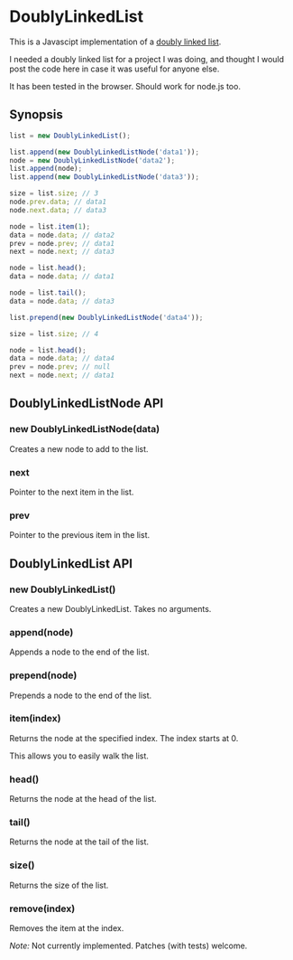 DoublyLinkedList
================

This is a Javascipt implementation of a [doubly linked list](http://en.wikipedia.org/wiki/Doubly_linked_list).

I needed a doubly linked list for a project I was doing, and thought I would post the code here in case it was useful for anyone else.

It has been tested in the browser. Should work for node.js too.

Synopsis
--------

```javascript
list = new DoublyLinkedList();

list.append(new DoublyLinkedListNode('data1'));
node = new DoublyLinkedListNode('data2');
list.append(node);
list.append(new DoublyLinkedListNode('data3'));

size = list.size; // 3
node.prev.data; // data1
node.next.data; // data3

node = list.item(1);
data = node.data; // data2
prev = node.prev; // data1
next = node.next; // data3

node = list.head();
data = node.data; // data1

node = list.tail();
data = node.data; // data3

list.prepend(new DoublyLinkedListNode('data4'));

size = list.size; // 4

node = list.head();
data = node.data; // data4
prev = node.prev; // null
next = node.next; // data1
```

DoublyLinkedListNode API
------------------------

### new DoublyLinkedListNode(data)

Creates a new node to add to the list.

### next

Pointer to the next item in the list.

### prev

Pointer to the previous item in the list.

DoublyLinkedList API
--------------------

### new DoublyLinkedList()

Creates a new DoublyLinkedList. Takes no arguments.

### append(node)

Appends a node to the end of the list.

### prepend(node)

Prepends a node to the end of the list.

### item(index)

Returns the node at the specified index. The index starts at 0.

This allows you to easily walk the list.

### head()

Returns the node at the head of the list.

### tail()

Returns the node at the tail of the list.

### size()

Returns the size of the list.

### remove(index)

Removes the item at the index.

*Note:* Not currently implemented. Patches (with tests) welcome.